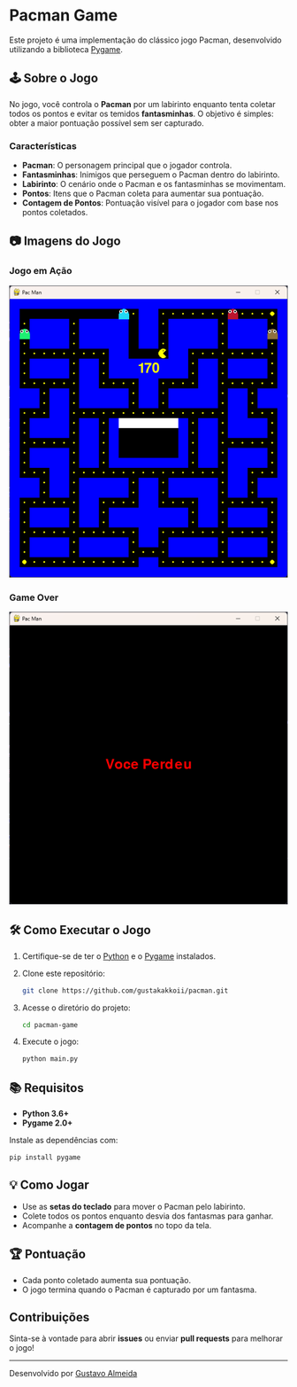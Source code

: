 # Pacman Game

Este projeto é uma implementação do clássico jogo Pacman, desenvolvido utilizando a biblioteca [Pygame](https://www.pygame.org/).

## 🕹️ Sobre o Jogo

No jogo, você controla o **Pacman** por um labirinto enquanto tenta coletar todos os pontos e evitar os temidos **fantasminhas**. O objetivo é simples: obter a maior pontuação possível sem ser capturado.

### Características
- **Pacman**: O personagem principal que o jogador controla.
- **Fantasminhas**: Inimigos que perseguem o Pacman dentro do labirinto.
- **Labirinto**: O cenário onde o Pacman e os fantasminhas se movimentam.
- **Pontos**: Itens que o Pacman coleta para aumentar sua pontuação.
- **Contagem de Pontos**: Pontuação visível para o jogador com base nos pontos coletados.

## 📷 Imagens do Jogo

### Jogo em Ação
<div align="center">
  <img src="readme/imagem1.png" alt="Jogo em Ação">
</div>

### Game Over
<div align="center">
  <img src="readme/imagem2.png" alt="Game Over">
</div>

## 🛠️ Como Executar o Jogo

1. Certifique-se de ter o [Python](https://www.python.org/downloads/) e o [Pygame](https://www.pygame.org/wiki/GettingStarted) instalados.
2. Clone este repositório:

   ```bash
   git clone https://github.com/gustakakkoii/pacman.git
   ```

3. Acesse o diretório do projeto:

   ```bash
   cd pacman-game
   ```

4. Execute o jogo:

   ```bash
   python main.py
   ```

## 📚 Requisitos

- **Python 3.6+**
- **Pygame 2.0+**

Instale as dependências com:

```bash
pip install pygame
```

## 💡 Como Jogar

- Use as **setas do teclado** para mover o Pacman pelo labirinto.
- Colete todos os pontos enquanto desvia dos fantasmas para ganhar.
- Acompanhe a **contagem de pontos** no topo da tela.

## 🏆 Pontuação

- Cada ponto coletado aumenta sua pontuação.
- O jogo termina quando o Pacman é capturado por um fantasma.

## Contribuições

Sinta-se à vontade para abrir **issues** ou enviar **pull requests** para melhorar o jogo!

---

Desenvolvido por [Gustavo Almeida](https://github.com/gustakakkoii)
